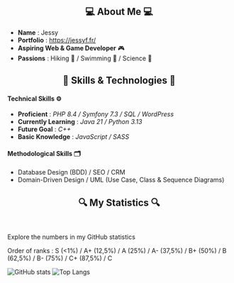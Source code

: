 <div align="center">
  <h2>💻 About Me 💻</h2>
</div>

- **Name** : Jessy
- **Portfolio** : https://jessyf.fr/ 
- **Aspiring Web & Game Developer** 🎮  
- **Passions** : Hiking 🌳 / Swimming 🌊 / Science 🔬  

<div align="center">
  <h2>🔧 Skills & Technologies 🔧</h2>
</div>

#### **Technical Skills** ⚙️  
- **Proficient** : *PHP 8.4 / Symfony 7.3 / SQL / WordPress*
- **Currently Learning** : *Java 21 / Python 3.13* 
- **Future Goal** : *C++*
- **Basic Knowledge** : *JavaScript / SASS*

#### **Methodological Skills** 🗂️  
- Database Design (BDD) / SEO / CRM  
- Domain-Driven Design / UML (Use Case, Class & Sequence Diagrams)  

<body>  
  <section>
    <h2 align="center"> 🔍 My Statistics 🔍 </h2>
    <br>
    <p> Explore the numbers in my GitHub statistics </p>
    <p> Order of ranks : S (<1%) / A+ (12,5%) / A (25%) / A- (37,5%) / B+ (50%) / B (62,5%) / B- (75%) / C+ (87,5%) / C </p>
  </section>
</body>

![GitHub stats](https://github-readme-stats.vercel.app/api?username=TolMen&show_icons=true&theme=midnight-purple&custom_title=General%20informations)
![Top Langs](https://github-readme-stats.vercel.app/api/top-langs/?username=TolMen&layout=donut&custom_title=Usage%20percentage&theme=midnight-purple)

